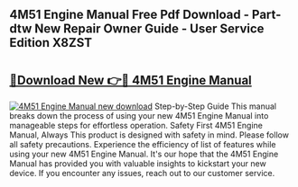 ## 4M51 Engine Manual Free Pdf Download - Part-dtw New Repair Owner Guide - User Service Edition X8ZST

# <h2><a href="http://bc42292.oget.top/?id=4M51+Engine+Manual">🔗Download New 👉🔴 4M51 Engine Manual</a></h2>

[![4M51 Engine Manual new download](https://i.imgur.com/5g1atiW.png)](http://bc42292.oget.top/?id=4M51+Engine+Manual)
Step-by-Step Guide This manual breaks down the process of using your new 4M51 Engine Manual into manageable steps for effortless operation. Safety First 4M51 Engine Manual, Always This product is designed with safety in mind. Please follow all safety precautions. Experience the efficiency of list of features while using your new 4M51 Engine Manual. It's our hope that the 4M51 Engine Manual has provided you with valuable insights to kickstart your new device. If you encounter any issues, reach out to our customer service.
